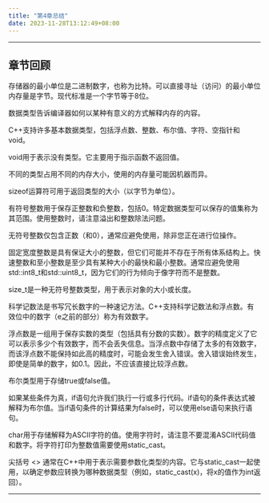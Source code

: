 ```yaml
---
title: "第4章总结"
date: 2023-11-28T13:12:49+08:00
---
```


***
## 章节回顾

存储器的最小单位是二进制数字，也称为比特。可以直接寻址（访问）的最小单位内存量是字节。现代标准是一个字节等于8位。

数据类型告诉编译器如何以某种有意义的方式解释内存的内容。

C++支持许多基本数据类型，包括浮点数、整数、布尔值、字符、空指针和void。

void用于表示没有类型。它主要用于指示函数不返回值。

不同的类型占用不同的内存大小，使用的内存量可能因机器而异。

sizeof运算符可用于返回类型的大小（以字节为单位）。

有符号整数用于保存正整数和负整数，包括0。特定数据类型可以保存的值集称为其范围。使用整数时，请注意溢出和整数除法问题。

无符号整数仅包含正数（和0），通常应避免使用，除非您正在进行位操作。

固定宽度整数是具有保证大小的整数，但它们可能并不存在于所有体系结构上。快速整数和至小整数是至少具有某种大小的最快和最小整数。通常应避免使用std::int8_t和std::uint8_t，因为它们的行为倾向于像字符而不是整数。

size_t是一种无符号整数类型，用于表示对象的大小或长度。

科学记数法是书写冗长数字的一种速记方法。C++支持科学记数法和浮点数。有效位中的数字（e之前的部分）称为有效数字。

浮点数是一组用于保存实数的类型（包括具有分数的实数）。数字的精度定义了它可以表示多少个有效数字，而不会丢失信息。当浮点数中存储了太多的有效数字，而该浮点数不能保持如此高的精度时，可能会发生舍入错误。舍入错误始终发生，即使是简单的数字，如0.1。因此，不应该直接比较浮点数。

布尔类型用于存储true或false值。

如果某些条件为真，if语句允许我们执行一行或多行代码。if语句的条件表达式被解释为布尔值。当if语句条件的计算结果为false时，可以使用else语句来执行语句。

char用于存储解释为ASCII字符的值。使用字符时，请注意不要混淆ASCII代码值和数字。将字符打印为整数值需要使用static_cast。

尖括号 <> 通常在C++中用于表示需要参数化类型的内容。它与static_cast一起使用，以确定参数应转换为哪种数据类型（例如，static_cast<int>(x)，将x的值作为int返回）。

***